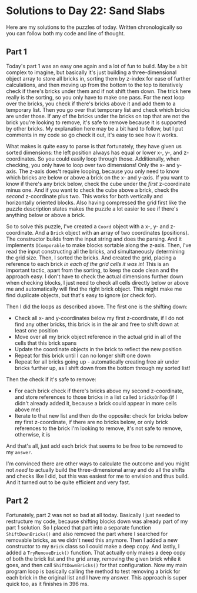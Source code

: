 # Solutions to Day 22: Sand Slabs

Here are my solutions to the puzzles of today. Written chronologically so you can follow both my code and line of thought.

## Part 1

Today's part 1 was an easy one again and a lot of fun to build. May be a bit complex to imagine, but basically it's just building a three-dimensional object array to store all bricks in, sorting them by z-index for ease of further calculations, and then moving up from the bottom to the top to iteratively check if there's bricks under them and if not shift them down. The trick here really is the sorting, so you only have to make one pass. For the next loop over the bricks, you check if there's bricks above it and add them to a temporary list. Then you go over that temporary list and check which bricks are under those. If any of the bricks under the bricks on top that are not the brick you're looking to remove, it's safe to remove because it is supported by other bricks. My explanation here may be a bit hard to follow, but I put comments in my code so go check it out, it's easy to see how it works.

What makes is quite easy to parse is that fortunately, they have given us sorted dimensions: the left position always has equal or lower x-, y-, and z-coordinates. So you could easily loop through those. Additionally, when checking, you only have to loop over two dimensions! Only the x- and y-axis. The z-axis does't require looping, because you only need to know which bricks are below or above a brick on the x- and y-axis. If you want to know if there's any brick below, check the cube under the *first* z-coordinate minus one. And if you want to check the cube above a brick, check the *second* z-coordinate plus two. This works for both vertically and horizontally oriented blocks. Also having compressed the grid first like the puzzle description states makes the puzzle a lot easier to see if there's anything below or above a brick.

So to solve this puzzle, I've created a `Coord` object with a x-, y- and z-coordinate. And a `Brick` object with an array of two coordinates (positions). The constructor builds from the input string and does the parsing. And it implements `IComporable` to make blocks sortable along the z-axis. Then, I've read the input constructing all the bricks, and simultaneously determining the grid size. Then, I sorted the bricks. And created the grid, placing a reference to each brick *in each of the grid cells it was in*! This is an important tactic, apart from the sorting, to keep the code clean and the approach easy. I don't have to check the actual dimensions further down when checking blocks, I just need to check all cells directly below or above me and automatically will find the right brick object. This might make me find duplicate objects, but that's easy to ignore (or check for).

Then I did the loops as described above. The first one is the shifting down:
* Check all x- and y-coordinates below my first z-coordinate, if I do not find any other bricks, this brick is in the air and free to shift down at least one position
* Move over all my brick object reference in the actual grid in all of the cells that this brick spans
* Update the coordinate objects in the brick to reflect the new position
* Repeat for this brick until I can no longer shift one down
* Repeat for all bricks going up - automatically creating free air under bricks further up, as I shift down from the bottom through my sorted list!

Then the check if it's safe to remove:
* For each brick check if there's bricks above my second z-coordinate, and store references to those bricks in a list called `bricksOnTop` (if I didn't already added it, because a brick could appear in more cells above me)
* Iterate to that new list and then do the opposite: check for bricks below my first z-coordinate, if there are no bricks below, or only brick references to the brick I'm looking to remove, it's not safe to remove, otherwise, it is

And that's all, just add each brick that seems to be free to be removed to my `answer`.

I'm convinced there are other ways to calculate the outcome and you might not *need* to actually build the three-dimensional array and do all the shifts and checks like I did, but this was easiest for me to envision and thus build. And it turned out to be quite efficient and very fast.

## Part 2

Fortunately, part 2 was not so bad at all today. Basically I just needed to restructure my code, because shifting blocks down was already part of my part 1 solution. So I placed that part into a separate function `ShiftDownBricks()` and also removed the part where I searched for removable bricks, as we didn't need this anymore. Then I added a new constructor to my `Brick` class so I could make a deep copy. And lastly, I added a `TryRemoveBrick()` function. That actually only makes a deep copy of both the brick list and the grid array, removing the given brick while it goes, and then call `ShiftDownBricks()` for that configuration. Now my main program loop is basically calling the method to test removing a brick for each brick in the original list and I have my answer. This approach is super quick too, as it finishes in 396 ms.